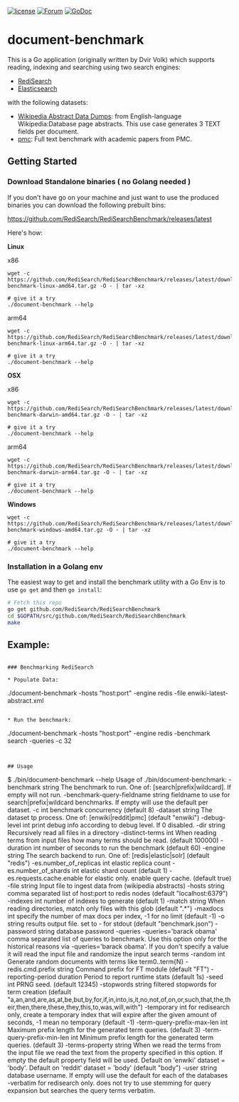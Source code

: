 [![license](https://img.shields.io/github/license/RediSearch/RediSearchBenchmark.svg)](https://github.com/RediSearch/RediSearchBenchmark)
[![Forum](https://img.shields.io/badge/Forum-RediSearch-blue)](https://forum.redislabs.com/c/modules/redisearch/)
[![GoDoc](https://godoc.org/github.com/RediSearch/RediSearchBenchmark?status.svg)](https://godoc.org/github.com/RediSearch/RediSearchBenchmark)

# document-benchmark
This is a Go application (originally written by Dvir Volk) which supports reading, indexing and searching using two search engines:

* [RediSearch](https://github.com/RediSearch/RediSearch)
* [Elasticsearch](https://www.elastic.co/)

with the following datasets:

* [Wikipedia Abstract Data Dumps](https://s3.amazonaws.com/benchmarks.redislabs/redisearch/datasets/enwiki-abstract/enwiki-latest-abstract.xml): from English-language Wikipedia:Database page abstracts. This use case generates 3 TEXT fields per document.
* [pmc](https://s3.amazonaws.com/benchmarks.redislabs/redisearch/datasets/pmc/documents.json.bz2): Full text benchmark with academic papers from PMC.



## Getting Started

### Download Standalone binaries ( no Golang needed )

If you don't have go on your machine and just want to use the produced binaries you can download the following prebuilt bins:

https://github.com/RediSearch/RediSearchBenchmark/releases/latest

Here's how:

**Linux**

x86
```
wget -c https://github.com/RediSearch/RediSearchBenchmark/releases/latest/download/document-benchmark-linux-amd64.tar.gz -O - | tar -xz

# give it a try
./document-benchmark --help
```

arm64
```
wget -c https://github.com/RediSearch/RediSearchBenchmark/releases/latest/download/document-benchmark-linux-arm64.tar.gz -O - | tar -xz

# give it a try
./document-benchmark --help
```

**OSX**

x86
```
wget -c https://github.com/RediSearch/RediSearchBenchmark/releases/latest/download/document-benchmark-darwin-amd64.tar.gz -O - | tar -xz

# give it a try
./document-benchmark --help
```

arm64
```
wget -c https://github.com/RediSearch/RediSearchBenchmark/releases/latest/download/document-benchmark-darwin-arm64.tar.gz -O - | tar -xz

# give it a try
./document-benchmark --help
```

**Windows**
```
wget -c https://github.com/RediSearch/RediSearchBenchmark/releases/latest/download/document-benchmark-windows-amd64.tar.gz -O - | tar -xz

# give it a try
./document-benchmark --help
```

### Installation in a Golang env

The easiest way to get and install the benchmark utility with a Go Env is to use
`go get` and then `go install`:
```bash
# Fetch this repo
go get github.com/RediSearch/RediSearchBenchmark
cd $GOPATH/src/github.com/RediSearch/RediSearchBenchmark
make
```

## Example:

```

### Benchmarking RediSearch

* Populate Data:
```
./document-benchmark -hosts "host:port" -engine redis -file enwiki-latest-abstract.xml
```

* Run the benchmark:
```
./document-benchmark -hosts "host:port" -engine redis -benchmark search -queries -c 32 
```


## Usage 

```
$ ./bin/document-benchmark --help
Usage of ./bin/document-benchmark:
-benchmark string
The benchmark to run. One of: [search|prefix|wildcard]. If empty will not run.
-benchmark-query-fieldname string
fieldname to use for search|prefix|wildcard benchmarks. If empty will use the default per dataset.
-c int
benchmark concurrency (default 8)
-dataset string
The dataset tp process. One of: [enwiki|reddit|pmc] (default "enwiki")
-debug-level int
print debug info according to debug level. If 0 disabled.
-dir string
Recursively read all files in a directory
-distinct-terms int
When reading terms from input files how many terms should be read. (default 100000)
-duration int
number of seconds to run the benchmark (default 60)
-engine string
The search backend to run. One of: [redis|elastic|solr] (default "redis")
-es.number_of_replicas int
elastic replica count
-es.number_of_shards int
elastic shard count (default 1)
-es.requests.cache.enable
for elastic only. enable query cache. (default true)
-file string
Input file to ingest data from (wikipedia abstracts)
-hosts string
comma separated list of host:port to redis nodes (default "localhost:6379")
-indexes int
number of indexes to generate (default 1)
-match string
When reading directories, match only files with this glob (default ".*")
-maxdocs int
specify the number of max docs per index, -1 for no limit (default -1)
-o string
results output file. set to - for stdout (default "benchmark.json")
-password string
database password
-queries -queries='barack obama'
comma separated list of queries to benchmark. Use this option only for the historical reasons via -queries='barack obama'. If you don't specify a value it will read the input file and randomize the input search terms
-random int
Generate random documents with terms like term0..term{N}
-redis.cmd.prefix string
Command prefix for FT module (default "FT")
-reporting-period duration
Period to report runtime stats (default 1s)
-seed int
PRNG seed. (default 12345)
-stopwords string
filtered stopwords for term creation (default "a,an,and,are,as,at,be,but,by,for,if,in,into,is,it,no,not,of,on,or,such,that,the,their,then,there,these,they,this,to,was,will,with")
-temporary int
for redisearch only, create a temporary index that will expire after the given amount of seconds, -1 mean no temporary (default -1)
-term-query-prefix-max-len int
Maximum prefix length for the generated term queries. (default 3)
-term-query-prefix-min-len int
Minimum prefix length for the generated term queries. (default 3)
-terms-property string
When we read the terms from the input file we read the text from the property specified in this option. If empty the default property field will be used. Default on 'enwiki' dataset = 'body'. Default on 'reddit' dataset = 'body' (default "body")
-user string
database username. If empty will use the default for each of the databases
-verbatim
for redisearch only. does not try to use stemming for query expansion but searches the query terms verbatim.